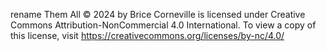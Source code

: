 rename Them All © 2024 by Brice Corneville is licensed under Creative Commons Attribution-NonCommercial 4.0 International. To view a copy of this license, visit https://creativecommons.org/licenses/by-nc/4.0/

